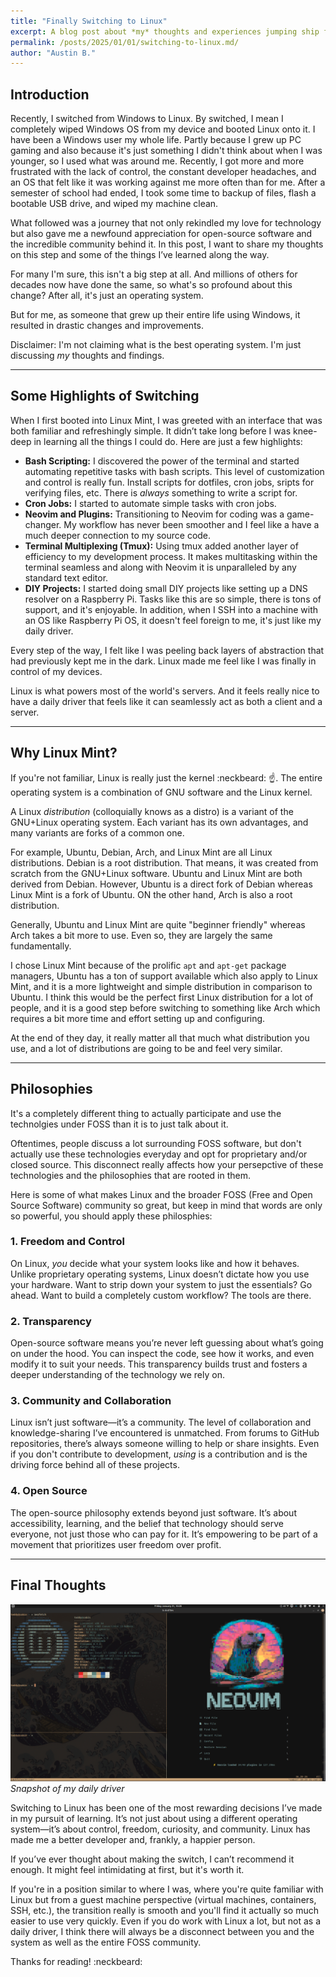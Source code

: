 ```yaml
---
title: "Finally Switching to Linux"
excerpt: A blog post about *my* thoughts and experiences jumping ship from Windows to Linux.
permalink: /posts/2025/01/01/switching-to-linux.md/
author: "Austin B."
---
```


## Introduction

Recently, I switched from Windows to Linux. By switched, I mean I completely wiped Windows OS from my device and booted Linux onto it. I have been a Windows user my whole life. Partly because I grew up PC gaming and also because it's just something I didn't think about when I was younger, so I used what was around me. Recently, I got more and more frustrated with the lack of control, the constant developer headaches, and an OS that felt like it was working against me more often than for me. After a semester of school had ended, I took some time to backup of files, flash a bootable USB drive, and wiped my machine clean.

What followed was a journey that not only rekindled my love for technology but also gave me a newfound appreciation for open-source software and the incredible community behind it. In this post, I want to share my thoughts on this step and some of the things I’ve learned along the way. 

For many I'm sure, this isn't a big step at all. And millions of others for decades now have done the same, so what's so profound about this change? After all, it's just an operating system. 

But for me, as someone that grew up their entire life using Windows, it resulted in drastic changes and improvements.

Disclaimer: I'm not claiming what is the best operating system. I'm just discussing _my_ thoughts and findings.

---

## Some Highlights of Switching

When I first booted into Linux Mint, I was greeted with an interface that was both familiar and refreshingly simple. It didn’t take long before I was knee-deep in learning all the things I could do. Here are just a few highlights:

- **Bash Scripting:** I discovered the power of the terminal and started automating repetitive tasks with bash scripts. This level of customization and control is really fun. Install scripts for dotfiles, cron jobs, sripts for verifying files, etc. There is _always_ something to write a script for.
- **Cron Jobs:** I started to automate simple tasks with cron jobs.
- **Neovim and Plugins:** Transitioning to Neovim for coding was a game-changer. My workflow has never been smoother and I feel like a have a much deeper connection to my source code.
- **Terminal Multiplexing (Tmux):** Using tmux added another layer of efficiency to my development process. It makes multitasking within the terminal seamless and along with Neovim it is unparalleled by any standard text editor.
- **DIY Projects:** I started doing small DIY projects like setting up a DNS resolver on a Raspberry Pi. Tasks like this are so simple, there is tons of support, and it's enjoyable. In addition, when I SSH into a machine with an OS like Raspberry Pi OS, it doesn't feel foreign to me, it's just like my daily driver.

Every step of the way, I felt like I was peeling back layers of abstraction that had previously kept me in the dark. Linux made me feel like I was finally in control of my devices.

Linux is what powers most of the world's servers. And it feels really nice to have a daily driver that feels like it can seamlessly act as both a client and a server.

---

## Why Linux Mint?

If you're not familiar, Linux is really just the kernel :neckbeard: :point_up:. The entire operating system is a combination of GNU software and the Linux kernel.

A Linux _distribution_ (colloquially knows as a distro) is a variant of the GNU+Linux operating system. Each variant has its own advantages, and many variants are forks of a common one. 

For example, Ubuntu, Debian, Arch, and Linux Mint are all Linux distributions. Debian is a root distribution. That means, it was created from scratch from the GNU+Linux software. Ubuntu and Linux Mint are both derived from Debian. However, Ubuntu is a direct fork of Debian whereas Linux Mint is a fork of Ubuntu. ON the other hand, Arch is also a root distribution.

Generally, Ubuntu and Linux Mint are quite "beginner friendly" whereas Arch takes a bit more to use. Even so, they are largely the same fundamentally.

I chose Linux Mint because of the prolific `apt` and `apt-get` package managers, Ubuntu has a ton of support available which also apply to Linux Mint, and it is a more lightweight and simple distribution in comparison to Ubuntu. I think this would be the perfect first Linux distribution for a lot of people, and it is a good step before switching to something like Arch which requires a bit more time and effort setting up and configuring.

At the end of they day, it really matter all that much what distribution you use, and a lot of distributions are going to be and feel very similar. 

---

## Philosophies

It's a completely different thing to actually participate and use the technolgies under FOSS than it is to just talk about it. 

Oftentimes, people discuss a lot surrounding FOSS software, but don't actually use these technologies everyday and opt for proprietary and/or closed source. This disconnect really affects how your persepctive of these technologies and the philosophies that are rooted in them. 

Here is some of what makes Linux and the broader FOSS (Free and Open Source Software) community so great, but keep in mind that words are only so powerful, you should apply these philosphies:

### 1. **Freedom and Control**

On Linux, *you* decide what your system looks like and how it behaves. Unlike proprietary operating systems, Linux doesn’t dictate how you use your hardware. Want to strip down your system to just the essentials? Go ahead. Want to build a completely custom workflow? The tools are there.

### 2. **Transparency**

Open-source software means you’re never left guessing about what’s going on under the hood. You can inspect the code, see how it works, and even modify it to suit your needs. This transparency builds trust and fosters a deeper understanding of the technology we rely on.

### 3. **Community and Collaboration**

Linux isn’t just software—it’s a community. The level of collaboration and knowledge-sharing I’ve encountered is unmatched. From forums to GitHub repositories, there’s always someone willing to help or share insights. Even if you don't contribute to development, _using_ is a contribution and is the driving force behind all of these projects.

### 4. **Open Source**

The open-source philosophy extends beyond just software. It’s about accessibility, learning, and the belief that technology should serve everyone, not just those who can pay for it. It’s empowering to be part of a movement that prioritizes user freedom over profit.

---

## Final Thoughts

![](/images/tmux_neofetch_kanagawa.png)
_Snapshot of my daily driver_

Switching to Linux has been one of the most rewarding decisions I’ve made in my pursuit of learning. It’s not just about using a different operating system—it’s about control, freedom, curiosity, and community. Linux has made me a better developer and, frankly, a happier person.

If you’ve ever thought about making the switch, I can’t recommend it enough. It might feel intimidating at first, but it's worth it.

If you're in a position similar to where I was, where you're quite familiar with Linux but from a guest machine perspective (virtual machines, containers, SSH, etc.), the transition really is smooth and you'll find it actually so much easier to use very quickly. Even if you do work with Linux a lot, but not as a daily driver, I think there will always be a disconnect between you and the system as well as the entire FOSS community.

Thanks for reading! :neckbeard:

